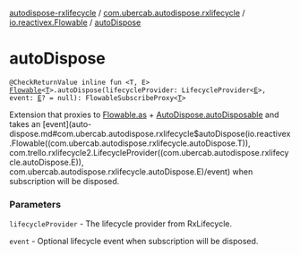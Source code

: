 [autodispose-rxlifecycle](../../index.md) / [com.ubercab.autodispose.rxlifecycle](../index.md) / [io.reactivex.Flowable](index.md) / [autoDispose](./auto-dispose.md)

# autoDispose

`@CheckReturnValue inline fun <T, E> `[`Flowable`](http://reactivex.io/RxJava/2.x/javadoc/io/reactivex/Flowable.html)`<`[`T`](auto-dispose.md#T)`>.autoDispose(lifecycleProvider: LifecycleProvider<`[`E`](auto-dispose.md#E)`>, event: `[`E`](auto-dispose.md#E)`? = null): FlowableSubscribeProxy<`[`T`](auto-dispose.md#T)`>`

Extension that proxies to [Flowable.as](http://reactivex.io/RxJava/2.x/javadoc/io/reactivex/Flowable.html) + [AutoDispose.autoDisposable](#) and takes an [event](auto-dispose.md#com.ubercab.autodispose.rxlifecycle$autoDispose(io.reactivex.Flowable((com.ubercab.autodispose.rxlifecycle.autoDispose.T)), com.trello.rxlifecycle2.LifecycleProvider((com.ubercab.autodispose.rxlifecycle.autoDispose.E)), com.ubercab.autodispose.rxlifecycle.autoDispose.E)/event) when
subscription will be disposed.

### Parameters

`lifecycleProvider` - The lifecycle provider from RxLifecycle.

`event` - Optional lifecycle event when subscription will be disposed.